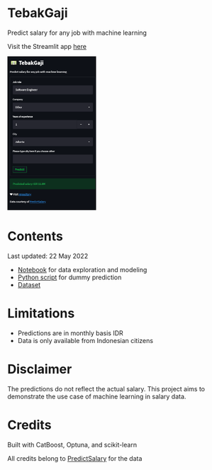 # TebakGaji

Predict salary for any job with machine learning

Visit the Streamlit app [here](https://share.streamlit.io/hyperforest/tebakgaji/main/src/main.py)

<img src="docs/images/demo.png" alt="demo.png" width="200">

# Contents

Last updated: 22 May 2022

- [Notebook](notebooks/notebook.ipynb) for data exploration and modeling
- [Python script](src/predict.py) for dummy prediction
- [Dataset](datasets)

# Limitations

- Predictions are in monthly basis IDR
- Data is only available from Indonesian citizens

# Disclaimer

The predictions do not reflect the actual salary. This project aims to demonstrate the use case of machine learning in salary data.

# Credits

Built with CatBoost, Optuna, and scikit-learn

All credits belong to [PredictSalary](https://predictsalary.com/) for the data